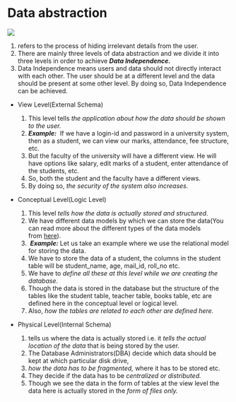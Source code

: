 # Data abstraction
<img src ="https://s3.us-west-2.amazonaws.com/secure.notion-static.com/5bf5e19a-d26e-4ae8-9cc4-08dbe2024a98/Untitled.png?X-Amz-Algorithm=AWS4-HMAC-SHA256&X-Amz-Content-Sha256=UNSIGNED-PAYLOAD&X-Amz-Credential=AKIAT73L2G45EIPT3X45%2F20221214%2Fus-west-2%2Fs3%2Faws4_request&X-Amz-Date=20221214T170214Z&X-Amz-Expires=86400&X-Amz-Signature=07ee16bc4d38e3e4af3928afcc7fce57e4c4a6e3d12a3590f50f5c02a5e51633&X-Amz-SignedHeaders=host&response-content-disposition=filename%3D%22Untitled.png%22&x-id=GetObject"/>

1. refers to the process of hiding irrelevant details from the user.
2. There are mainly three levels of data abstraction and we divide it into three levels in order to achieve ***Data Independence.*** 
3. Data Independence means users and data should not directly interact with each other. The user should be at a different level and the data should be present at some other level. By doing so, Data Independence can be achieved.

- View Level(External Schema)
    1. This level tells *the application about how the data should be shown to the user.* 
    2. ***Example:*** 
    If we have a login-id and password in a university system, then as a student, we can view our marks, attendance, fee structure, etc. 
    3. But the faculty of the university will have a different view. He will have options like salary, edit marks of a student, enter attendance of the students, etc. 
    4. So, both the student and the faculty have a different views. 
    5. By doing so, *the security of the system also increases.*

- Conceptual Level(Logic Level)
    1. This level *tells how the data is actually stored and structured*. 
    2. We have different data models by which we can store the data(You can read more about the different types of the data models from [here](https://afteracademy.com/blog/what-is-data-model-in-dbms-and-what-are-its-types)).
    3.  ***Example:*** Let us take an example where we use the relational model for storing the data. 
    4. We have to store the data of a student, the columns in the student table will be student_name, age, mail_id, roll_no etc. 
    5. We have to *define all these at this level while we are creating the database.* 
    6. Though the data is stored in the database but the structure of the tables like the student table, teacher table, books table, etc are defined here in the conceptual level or logical level.
    7.  Also, *how the tables are related to each other are defined here.*

- Physical Level(Internal Schema)
    1. tells us where the data is actually stored i.e. it *tells the actual location of the data* that is being stored by the user. 
    2. The Database Administrators(DBA) decide which data should be kept at which particular disk drive, 
    3. *how the data has to be fragmented,* where it has to be stored etc. 
    4. They decide if the data has to be *centralized or distributed.* 
    5. Though we see the data in the form of tables at the view level the data here is actually stored in the *form of files only.*
